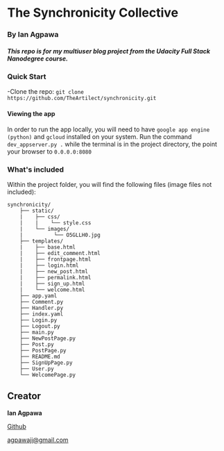 # The Synchronicity Collective
### By Ian Agpawa
##### This repo is for my multiuser blog project from the Udacity Full Stack Nanodegree course.    


### Quick Start
-Clone the repo: `git clone https://github.com/TheArtilect/synchronicity.git`


#### Viewing the app
In order to run the app locally, you will need to have `google app engine (python)` and `gcloud` installed on your system.  Run the command `dev_appserver.py .` while the terminal is in the project directory, the point your browser to `0.0.0.0:8080`



### What's included
Within the project folder, you will find the following files (image files not included):

```
synchronicity/
    ├── static/
    |    ├── css/
    |    |    └── style.css
    |    └── images/
    |          └── O5GLLH0.jpg
    ├── templates/
    |    ├── base.html
    |    ├── edit_comment.html
    |    ├── frontpage.html
    |    ├── login.html
    |    ├── new_post.html
    |    ├── permalink.html
    |    ├── sign_up.html
    |    └── welcome.html
    ├── app.yaml
    ├── Comment.py
    ├── Handler.py
    ├── index.yaml
    ├── Login.py
    ├── Logout.py
    ├── main.py
    ├── NewPostPage.py
    ├── Post.py
    ├── PostPage.py
    ├── README.md
    ├── SignUpPage.py
    ├── User.py
    └── WelcomePage.py
```

## Creator

**Ian Agpawa**


[Github](https://github.com/TheArtilect)

 agpawaji@gmail.com
